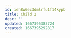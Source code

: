 ```yaml
---
id: ieh8w6ec3dmlrfu1f14kypb
title: Child 2
desc: ''
updated: 1667395383724
created: 1667395292817
---
```


